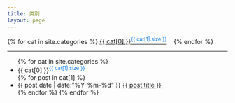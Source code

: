 ```yaml
---
title: 类别
layout: page
---
```


<span>
{% for cat in site.categories %}
<a href="#{{ cat[0] }}" rel="{{ cat[1].size }}">{{ cat[0] }}<sup style="color:#07e">{{ cat[1].size }}</sup></a>&nbsp;&nbsp;&nbsp;
{% endfor %}
</span>

<hr>

<ul class="listing">
{% for cat in site.categories %}
  <li class="listing-seperator" id="{{ cat[0] }}">{{ cat[0] }}<sup style="color:#07e">{{ cat[1].size }}</sup></li>
{% for post in cat[1] %}
  <li class="listing-item">
  <time datetime="{{ post.date | date:"%Y-%m-%d" }}">{{ post.date | date:"%Y-%m-%d" }}</time>
  <a href="{{ site.url }}{{ post.url }}" title="{{ post.title }}">{{ post.title }}</a>
  </li>
{% endfor %}
{% endfor %}
</ul>
